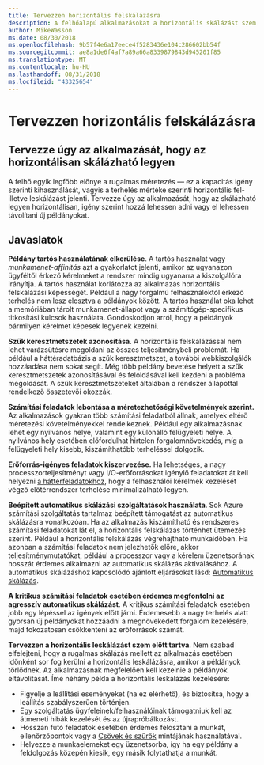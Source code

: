 ```yaml
---
title: Tervezzen horizontális felskálázásra
description: A felhőalapú alkalmazásokat a horizontális skálázást szem előtt tartva kell megtervezni.
author: MikeWasson
ms.date: 08/30/2018
ms.openlocfilehash: 9b57f4e6a17eece4f5283436e104c286602bb54f
ms.sourcegitcommit: ae8a1de6f4af7a89a66a8339879843d945201f85
ms.translationtype: MT
ms.contentlocale: hu-HU
ms.lasthandoff: 08/31/2018
ms.locfileid: "43325654"
---
```

# <a name="design-to-scale-out"></a>Tervezzen horizontális felskálázásra

## <a name="design-your-application-so-that-it-can-scale-horizontally"></a>Tervezze úgy az alkalmazását, hogy az horizontálisan skálázható legyen

A felhő egyik legfőbb előnye a rugalmas méretezés &mdash; ez a kapacitás igény szerinti kihasználását, vagyis a terhelés mértéke szerinti horizontális fel- illetve leskálázást jelenti. Tervezze úgy az alkalmazását, hogy az skálázható legyen horizontálisan, igény szerint hozzá lehessen adni vagy el lehessen távolítani új példányokat.

## <a name="recommendations"></a>Javaslatok

**Példány tartós használatának elkerülése**. A tartós használat vagy *munkamenet-affinitás* azt a gyakorlatot jelenti, amikor az ugyanazon ügyféltől érkező kérelmeket a rendszer mindig ugyanarra a kiszolgálóra irányítja. A tartós használat korlátozza az alkalmazás horizontális felskálázási képességét. Például a nagy forgalmú felhasználóktól érkező terhelés nem lesz elosztva a példányok között. A tartós használat oka lehet a memóriában tárolt munkamenet-állapot vagy a számítógép-specifikus titkosítási kulcsok használata. Gondoskodjon arról, hogy a példányok bármilyen kérelmet képesek legyenek kezelni. 

**Szűk keresztmetszetek azonosítása**. A horizontális felskálázással nem lehet varázsütésre megoldani az összes teljesítménybeli problémát. Ha például a háttéradatbázis a szűk keresztmetszet, a további webkiszolgálók hozzáadása nem sokat segít. Még több példány bevetése helyett a szűk keresztmetszetek azonosításával és feloldásával kell kezdeni a probléma megoldását. A szűk keresztmetszeteket általában a rendszer állapottal rendelkező összetevői okozzák. 

**Számítási feladatok lebontása a méretezhetőségi követelmények szerint.**  Az alkalmazások gyakran több számítási feladatból állnak, amelyek eltérő méretezési követelményekkel rendelkeznek. Például egy alkalmazásnak lehet egy nyilvános helye, valamint egy különálló felügyeleti helye. A nyilvános hely esetében előfordulhat hirtelen forgalomnövekedés, míg a felügyeleti hely kisebb, kiszámíthatóbb terheléssel dolgozik. 

**Erőforrás-igényes feladatok kiszervezése.** Ha lehetséges, a nagy processzorteljesítményt vagy I/O-erőforrásokat igénylő feladatokat át kell helyezni [a háttérfeladatokhoz][background-jobs], hogy a felhasználói kérelmek kezelését végző előtérrendszer terhelése minimalizálható legyen.

**Beépített automatikus skálázási szolgáltatások használata**. Sok Azure számítási szolgáltatás tartalmaz beépített támogatást az automatikus skálázásra vonatkozóan. Ha az alkalmazás kiszámítható és rendszeres számítási feladatokat lát el, a horizontális felskálázás történhet ütemezés szerint. Például a horizontális felskálázás végrehajtható munkaidőben. Ha azonban a számítási feladatok nem jelezhetők előre, akkor teljesítménymutatókat, például a processzor vagy a kérelem üzenetsorának hosszát érdemes alkalmazni az automatikus skálázás aktiválásához. A automatikus skálázáshoz kapcsolódó ajánlott eljárásokat lásd: [Automatikus skálázás][autoscaling].

**A kritikus számítási feladatok esetében érdemes megfontolni az agresszív automatikus skálázást**. A kritikus számítási feladatok esetében jobb egy lépéssel az igények előtt járni. Érdemesebb a nagy terhelés alatt gyorsan új példányokat hozzáadni a megnövekedett forgalom kezelésére, majd fokozatosan csökkenteni az erőforrások számát.

**Tervezzen a horizontális leskálázást szem előtt tartva**.  Nem szabad elfelejteni, hogy a rugalmas skálázás mellett az alkalmazás esetében időnként sor fog kerülni a horizontális leskálázásra, amikor a példányok törlődnek. Az alkalmazásnak megfelelően kell kezelnie a példányok eltávolítását. Íme néhány példa a horizontális leskálázás kezelésére:

- Figyelje a leállítási eseményeket (ha ez elérhető), és biztosítsa, hogy a leállítás szabályszerűen történjen. 
- Egy szolgáltatás ügyfeleinek/felhasználóinak támogatniuk kell az átmeneti hibák kezelését és az újrapróbálkozást. 
- Hosszan futó feladatok esetében érdemes felosztani a munkát, ellenőrzőpontok vagy a [Csövek és szűrők][pipes-filters-pattern] mintájának használatával. 
- Helyezze a munkaelemeket egy üzenetsorba, így ha egy példány a feldolgozás közepén kiesik, egy másik folytathatja a munkát. 


<!-- links -->

[autoscaling]: ../../best-practices/auto-scaling.md
[background-jobs]: ../../best-practices/background-jobs.md
[pipes-filters-pattern]: ../../patterns/pipes-and-filters.md
